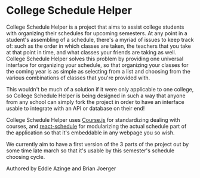 # College Schedule Helper

College Schedule Helper is a project that aims to assist college students with organizing their schedules for upcoming semesters. At any point in a student's assembling of a schedule, there's a myriad of issues to keep track of: such as the order in which classes are taken, the teachers that you take at that point in time, and what classes your friends are taking as well. College Schedule Helper solves this problem by providing one universal interface for organizing your schedule, so that organizing your classes for the coming year is as simple as selecting from a list and choosing from the various combinations of classes that you're provided with.

This wouldn't be much of a solution if it were only applicable to one college, so College Schedule Helper is being designed in such a way that anyone from any school can simply fork the project in order to have an interface usable to integrate with an API or database on their end!

College Schedule Helper uses [Course.js](https://www.github.com/cazinge/CourseJS) for standardizing dealing with courses, and [react-schedule](https://www.github.com/bjoerger7/react-schedule) for modularizing the actual schedule part of the application so that it's embeddable in any webpage you so wish. 

We currently aim to have a first version of the 3 parts of the project out by some time late march so that it's usable by this semester's schedule choosing cycle.

Authored by Eddie Azinge and Brian Joerger
